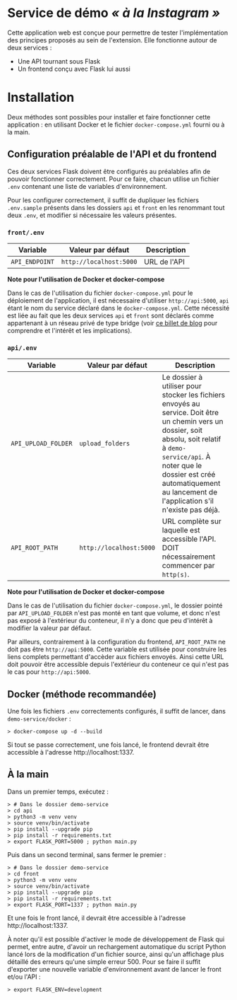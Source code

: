 # Service de démo *« à la Instagram »*

Cette application web est conçue pour permettre de tester l'implémentation des principes proposés au sein de l'extension. Elle fonctionne autour de deux services :
 - Une API tournant sous Flask
 - Un frontend conçu avec Flask lui aussi

# Installation

Deux méthodes sont possibles pour installer et faire fonctionner cette application : en utilisant Docker et le fichier `docker-compose.yml` fourni ou à la main.

## Configuration préalable de l'API et du frontend

Ces deux services Flask doivent être configurés au préalables afin de pouvoir fonctionner correctement. Pour ce faire, chacun utilise un fichier `.env` contenant une liste de variables d'environnement.

Pour les configurer correctement, il suffit de dupliquer les fichiers `.env.sample` présents dans les dossiers `api` et `front` en les renommant tout deux `.env`, et modifier si nécessaire les valeurs présentes.

### `front/.env`

Variable | Valeur par défaut | Description
---------|-------------------|------------
`API_ENDPOINT` | `http://localhost:5000` | URL de l'API

**Note pour l'utilisation de Docker et docker-compose**

Dans le cas de l'utilisation du fichier `docker-compose.yml` pour le déploiement de l'application, il est nécessaire d'utiliser `http://api:5000`, `api` étant le nom du service déclaré dans le `docker-compose.yml`. Cette nécessité est liée au fait que les deux services `api` et `front` sont déclarés comme appartenant à un réseau privé de type bridge (voir [ce billet de blog](https://www.docker.com/blog/understanding-docker-networking-drivers-use-cases/) pour comprendre et l'intérêt et les implications).

### `api/.env`

Variable | Valeur par défaut | Description
---------|-------------------|------------
`API_UPLOAD_FOLDER` | `upload_folders` | Le dossier à utiliser pour stocker les fichiers envoyés au service. Doit être un chemin vers un dossier, soit absolu, soit relatif à `demo-service/api`. À noter que le dossier est créé automatiquement au lancement de l'application s'il n'existe pas déjà.
`API_ROOT_PATH` | `http://localhost:5000` | URL complète sur laquelle est accessible l'API. DOIT nécessairement commencer par `http(s)`.

**Note pour l'utilisation de Docker et docker-compose**

Dans le cas de l'utilisation du fichier `docker-compose.yml`, le dossier pointé par `API_UPLOAD_FOLDER` n'est pas monté en tant que volume, et donc n'est pas exposé à l'extérieur du conteneur, il n'y a donc que peu d'intérêt à modifier la valeur par défaut.

Par ailleurs, contrairement à la configuration du frontend, `API_ROOT_PATH` ne doit pas être `http://api:5000`. Cette variable est utilisée pour construire les liens complets permettant d'accèder aux fichiers envoyés. Ainsi cette URL doit pouvoir être accessible depuis l'extérieur du conteneur ce qui n'est pas le cas pour `http://api:5000`.

## Docker (méthode recommandée)

Une fois les fichiers `.env` correctements configurés, il suffit de lancer, dans `demo-service/docker` :

```shell
> docker-compose up -d --build
```

Si tout se passe correctement, une fois lancé, le frontend devrait être accessible à l'adresse http://localhost:1337.

## À la main

Dans un premier temps, exécutez :

```shell
> # Dans le dossier demo-service
> cd api
> python3 -m venv venv
> source venv/bin/activate
> pip install --upgrade pip
> pip install -r requirements.txt
> export FLASK_PORT=5000 ; python main.py
```

Puis dans un second terminal, sans fermer le premier :

```shell
> # Dans le dossier demo-service
> cd front
> python3 -m venv venv
> source venv/bin/activate
> pip install --upgrade pip
> pip install -r requirements.txt
> export FLASK_PORT=1337 ; python main.py
```

Et une fois le front lancé, il devrait être accessible à l'adresse http://localhost:1337.

À noter qu'il est possible d'activer le mode de développement de Flask qui permet, entre autre, d'avoir un rechargement automatique du script Python lancé lors de la modification d'un fichier source, ainsi qu'un affichage plus détaillé des erreurs qu'une simple erreur 500. Pour se faire il suffit d'exporter une nouvelle variable d'environnement avant de lancer le front et/ou l'API :

```shell
> export FLASK_ENV=development
```
